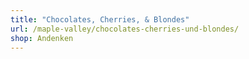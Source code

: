 ```yaml
---
title: "Chocolates, Cherries, & Blondes"
url: /maple-valley/chocolates-cherries-und-blondes/
shop: Andenken
---
```

